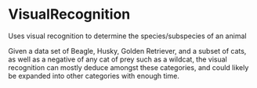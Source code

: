 # VisualRecognition
Uses visual recognition to determine the species/subspecies of an animal

Given a data set of Beagle, Husky, Golden Retriever, and a subset of cats, as well as a negative of any cat of prey such as a wildcat, the visual recognition can mostly deduce amongst these categories, and could likely be expanded into other categories with enough time.

